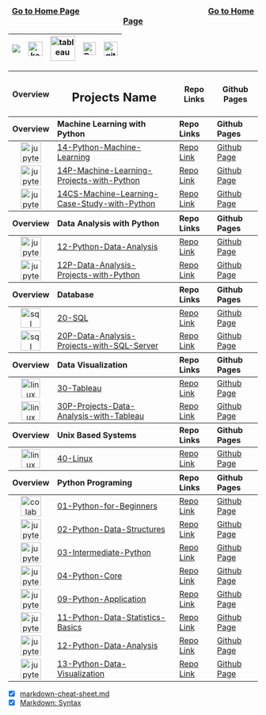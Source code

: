 <div align="center">

<h3>
  
[Go to Home Page](https://github.com/celik-muhammed)
<img width=50%>
[Go to Home Page](https://github.com/celik-muhammed)
</h3>
  
| [![](https://img.shields.io/badge/linkedin-%230077B5.svg?&style=for-the-badge&logo=linkedin&logoColor=white)][Linkedin] | [<img src="https://www.kaggle.com/static/images/site-logo.svg" alt="kaggle" height="28.5"/>][kaggle] | [<img src="https://www.tableau.com/sites/default/files/2021-05/tableau_rgb_500x104.png" alt="tableau" height="50"/>][tableau] | [<picture><source media="(prefers-color-scheme: dark)" srcset="https://theme.zdassets.com/theme_assets/224203/4a55138e21ad44a9c72c8295181c79fe938a2ae6.svg" alt="kaggle" height="26"><img alt="Dark" src="https://cdn-static-1.medium.com/sites/medium.com/about/images/Medium-Logo-Black-RGB-1.svg" alt="kaggle" height="26"></picture>][medium] | [<img src="https://user-images.githubusercontent.com/94930605/160260064-ff3aa908-cbfd-4350-ab28-a26a0b7a1819.png" alt="github_pages" height="28.5"/>][github_pages] |
|:-:|:-:|:-:|:-:|:-:|

<!-- CHANGE-05 .../myname/ myname yerine profil user name yaz -->
[Linkedin]: https://www.linkedin.com/in/çelik-muhammed/ "LinkedIn"
[kaggle]: https://www.kaggle.com/clkmuhammed "Kaggle Page"
[tableau]: https://public.tableau.com/app/profile/celikmuhammed "Tableau Page"
[medium]: https://celik-muhammed.medium.com/ "Medium Page"
[github_pages]: https://celik-muhammed.github.io/ "GitHub Pages"

<table align="center">
<thead valign="center"><tr><th>Overview</th><th><h2 align='center'>Projects Name</h2></th><th>Repo Links</th><th>Github Pages</th></tr></thead>
<thead align="left"><tr><th>Overview</th><th>Machine Learning with Python</th><th>Repo Links</th><th>Github Pages</th></tr></thead>
<tbody>
  <tr>
  <td align='center'><img src="https://res.cloudinary.com/canonical/image/fetch/f_auto,q_auto,fl_sanitize,w_55,h_64/https://assets.ubuntu.com/v1/8ee86883-jupyter-logo.png" alt="jupyter" height=41></td>
  <td><a href="https://github.com/celik-muhammed/14-Python-Machine-Learning" target="_blank">14-Python-Machine-Learning</a></td>
  <td><a href="https://github.com/celik-muhammed/14-Python-Machine-Learning" target="_blank">Repo Link</a></td>
  <td><a href="^#" target="_blank">Github Page</a></td>
  </tr>
  <tr>
  <td align='center'><img src="https://res.cloudinary.com/canonical/image/fetch/f_auto,q_auto,fl_sanitize,w_55,h_64/https://assets.ubuntu.com/v1/8ee86883-jupyter-logo.png" alt="jupyter" height=41></td>
  <td><a href="https://github.com/celik-muhammed/14P-Machine-Learning-Projects-with-Python" target="_blank">14P-Machine-Learning-Projects-with-Python</a></td>
  <td><a href="https://github.com/celik-muhammed/14P-Machine-Learning-Projects-with-Python" target="_blank">Repo Link</a></td>
  <td><a href="^#" target="_blank">Github Page</a></td>
  </tr>
  <tr>
  <td align='center'><img src="https://res.cloudinary.com/canonical/image/fetch/f_auto,q_auto,fl_sanitize,w_55,h_64/https://assets.ubuntu.com/v1/8ee86883-jupyter-logo.png" alt="jupyter" height=41></td>
  <td><a href="https://github.com/celik-muhammed/14CS-Machine-Learning-Case-Study-with-Python" target="_blank">14CS-Machine-Learning-Case-Study-with-Python</a></td>
  <td><a href="https://github.com/celik-muhammed/14CS-Machine-Learning-Case-Study-with-Python" target="_blank">Repo Link</a></td>
  <td><a href="^#" target="_blank">Github Page</a></td>
  </tr>
</tbody>
<thead align="left"><tr><th>Overview</th><th>Data Analysis with Python</th><th>Repo Links</th><th>Github Pages</th></tr></thead>
<tbody>
  <tr>
  <td align='center'><img src="https://res.cloudinary.com/canonical/image/fetch/f_auto,q_auto,fl_sanitize,w_55,h_64/https://assets.ubuntu.com/v1/8ee86883-jupyter-logo.png" alt="jupyter" height=41></td>
  <td><a href="https://github.com/celik-muhammed/12-Python-Data-Analysis" target="_blank">12-Python-Data-Analysis</a></td>
  <td><a href="https://github.com/celik-muhammed/12-Python-Data-Analysis" target="_blank">Repo Link</a></td>
  <td><a href="^#" target="_blank">Github Page</a></td>
  </tr>
  <tr>
  <td align='center'><img src="https://res.cloudinary.com/canonical/image/fetch/f_auto,q_auto,fl_sanitize,w_55,h_64/https://assets.ubuntu.com/v1/8ee86883-jupyter-logo.png" alt="jupyter" height=41></td>
  <td><a href="https://github.com/celik-muhammed/12P-Data-Analysis-Projects-with-Python" target="_blank">12P-Data-Analysis-Projects-with-Python</a></td>
  <td><a href="https://github.com/celik-muhammed/12P-Data-Analysis-Projects-with-Python" target="_blank">Repo Link</a></td>
  <td><a href="^#" target="_blank">Github Page</a></td>
  </tr>
</tbody>
<thead align="left"><tr><th>Overview</th><th>Database</th><th>Repo Links</th><th>Github Pages</th></tr></thead>
<tbody>
  <tr>
  <td align='center'><img src="https://docs.microsoft.com/en-us/sql/tools/media/overview-sql-tools/azure-data-studio.svg?view=sql-server-ver15" alt="sql" height=40></td>
  <td><a href="https://github.com/celik-muhammed/20-SQL" target="_blank">20-SQL</a></td>
  <td><a href="https://github.com/celik-muhammed/20-SQL" target="_blank">Repo Link</a></td>
  <td><a href="^#" target="_blank">Github Page</a></td>
  </tr>
  <tr>
  <td align='center'><img src="https://docs.microsoft.com/en-us/sql/tools/media/overview-sql-tools/azure-data-studio.svg?view=sql-server-ver15" alt="sql" height=40></td>
  <td><a href="https://github.com/celik-muhammed/20P-Data-Analysis-Projects-with-SQL-Server" target="_blank">20P-Data-Analysis-Projects-with-SQL-Server</a></td>
  <td><a href="https://github.com/celik-muhammed/20P-Data-Analysis-Projects-with-SQL-Server" target="_blank">Repo Link</a></td>
  <td><a href="^#" target="_blank">Github Page</a></td>
  </tr>
</tbody>
<thead align="left"><tr><th>Overview</th><th>Data Visualization</th><th>Repo Links</th><th>Github Pages</th></tr></thead>
<tbody>
  <tr>
  <td align='center'><img src="https://www.tableau.com/favicon.ico" alt="linux" height=38></td>
  <td><a href="https://github.com/celik-muhammed/30-Tableau" target="_blank">30-Tableau</a></td>
  <td><a href="https://github.com/celik-muhammed/30-Tableau" target="_blank">Repo Link</a></td>
  <td><a href="^#" target="_blank">Github Page</a></td>
  </tr>
  <tr>
  <td align='center'><img src="https://www.tableau.com/favicon.ico" alt="linux" height=38></td>
  <td><a href="https://github.com/celik-muhammed/30P-Projects-Data-Analysis-with-Tableau" target="_blank">30P-Projects-Data-Analysis-with-Tableau</a></td>
  <td><a href="https://github.com/celik-muhammed/30P-Projects-Data-Analysis-with-Tableau" target="_blank">Repo Link</a></td>
  <td><a href="^#" target="_blank">Github Page</a></td>
  </tr>
</tbody>
<thead align="left"><tr><th>Overview</th><th>Unix Based Systems</th><th>Repo Links</th><th>Github Pages</th></tr></thead>
<tbody>
  <tr>
  <td align='center'><img src="https://assets.ubuntu.com/v1/ed348358-logo-cof.svg" alt="linux" height=38></td>
  <td><a href="https://github.com/celik-muhammed/40-Linux" target="_blank">40-Linux</a></td>
  <td><a href="https://github.com/celik-muhammed/40-Linux" target="_blank">Repo Link</a></td>
  <td><a href="^#" target="_blank">Github Page</a></td>
  </tr>
</tbody>
<thead align="left"><tr><th>Overview</th><th>Python Programing</th><th>Repo Links</th><th>Github Pages</th></tr></thead>
<tbody>
  <tr>
  <td align='center'><img src="https://colab.research.google.com/img/colab_favicon_256px.png" alt="colab" height=41></td>
  <td><a href="https://github.com/celik-muhammed/01-Python-for-Beginners" target="_blank">01-Python-for-Beginners</a></td>
  <td><a href="https://github.com/celik-muhammed/01-Python-for-Beginners" target="_blank">Repo Link</a></td>
  <td><a href="^#" target="_blank">Github Page</a></td>
  </tr>
  <tr>
  <td align='center'><img src="https://res.cloudinary.com/canonical/image/fetch/f_auto,q_auto,fl_sanitize,w_55,h_64/https://assets.ubuntu.com/v1/8ee86883-jupyter-logo.png" alt="jupyter" height=41></td>
  <td><a href="https://github.com/celik-muhammed/02-Python-Data-Structures" target="_blank">02-Python-Data-Structures</a></td>
  <td><a href="https://github.com/celik-muhammed/02-Python-Data-Structures" target="_blank">Repo Link</a></td>
  <td><a href="^#" target="_blank">Github Page</a></td>
  </tr>
  <tr>
  <td align='center'><img src="https://res.cloudinary.com/canonical/image/fetch/f_auto,q_auto,fl_sanitize,w_55,h_64/https://assets.ubuntu.com/v1/8ee86883-jupyter-logo.png" alt="jupyter" height=41></td>
  <td><a href="https://github.com/celik-muhammed/03-Intermediate-Python" target="_blank">03-Intermediate-Python</a></td>
  <td><a href="https://github.com/celik-muhammed/03-Intermediate-Python" target="_blank">Repo Link</a></td>
  <td><a href="^#" target="_blank">Github Page</a></td>
  </tr>
  <tr>
  <td align='center'><img src="https://res.cloudinary.com/canonical/image/fetch/f_auto,q_auto,fl_sanitize,w_55,h_64/https://assets.ubuntu.com/v1/8ee86883-jupyter-logo.png" alt="jupyter" height=41></td>
  <td><a href="https://github.com/celik-muhammed/04-Python-Core" target="_blank">04-Python-Core</a></td>
  <td><a href="https://github.com/celik-muhammed/04-Python-Core" target="_blank">Repo Link</a></td>
  <td><a href="^#" target="_blank">Github Page</a></td>
  </tr>
  <tr>
  <td align='center'><img src="https://res.cloudinary.com/canonical/image/fetch/f_auto,q_auto,fl_sanitize,w_55,h_64/https://assets.ubuntu.com/v1/8ee86883-jupyter-logo.png" alt="jupyter" height=41></td>
  <td><a href="https://github.com/celik-muhammed/09-Python-Application" target="_blank">09-Python-Application</a></td>
  <td><a href="https://github.com/celik-muhammed/09-Python-Application" target="_blank">Repo Link</a></td>
  <td><a href="^#" target="_blank">Github Page</a></td>
  </tr>
  <tr>
  <td align='center'><img src="https://res.cloudinary.com/canonical/image/fetch/f_auto,q_auto,fl_sanitize,w_55,h_64/https://assets.ubuntu.com/v1/8ee86883-jupyter-logo.png" alt="jupyter" height=41></td>
  <td><a href="https://github.com/celik-muhammed/11-Python-Data-Statistics-Basics" target="_blank">11-Python-Data-Statistics-Basics</a></td>
  <td><a href="https://github.com/celik-muhammed/11-Python-Data-Statistics-Basics" target="_blank">Repo Link</a></td>
  <td><a href="^#" target="_blank">Github Page</a></td>
  </tr>
  <tr>
  <td align='center'><img src="https://res.cloudinary.com/canonical/image/fetch/f_auto,q_auto,fl_sanitize,w_55,h_64/https://assets.ubuntu.com/v1/8ee86883-jupyter-logo.png" alt="jupyter" height=41></td>
  <td><a href="https://github.com/celik-muhammed/12-Python-Data-Analysis" target="_blank">12-Python-Data-Analysis</a></td>
  <td><a href="https://github.com/celik-muhammed/12-Python-Data-Analysis" target="_blank">Repo Link</a></td>
  <td><a href="^#" target="_blank">Github Page</a></td>
  </tr>
  <tr>
  <td align='center'><img src="https://res.cloudinary.com/canonical/image/fetch/f_auto,q_auto,fl_sanitize,w_55,h_64/https://assets.ubuntu.com/v1/8ee86883-jupyter-logo.png" alt="jupyter" height=41></td>
  <td><a href="https://github.com/celik-muhammed/13-Python-Data-Visualization" target="_blank">13-Python-Data-Visualization</a></td>
  <td><a href="https://github.com/celik-muhammed/13-Python-Data-Visualization" target="_blank">Repo Link</a></td>
  <td><a href="^#" target="_blank">Github Page</a></td>
  </tr>
</tbody>  
</table></div>

* [x] [markdown-cheat-sheet.md](./markdown-cheat-sheet.md)
* [x] [Markdown: Syntax](https://daringfireball.net/projects/markdown/syntax#html)
